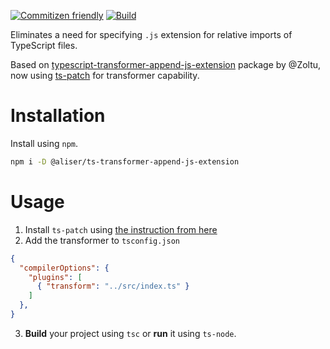 [![Commitizen friendly](https://img.shields.io/badge/commitizen-friendly-brightgreen.svg)](http://commitizen.github.io/cz-cli/)
[![Build](https://github.com/Eleseer/ts-transformer-append-js-extension/actions/workflows/index.yaml/badge.svg)](https://github.com/Eleseer/ts-transformer-append-js-extension/actions/workflows/index.yaml)


Eliminates a need for specifying `.js` extension for relative imports of TypeScript files.

Based on [typescript-transformer-append-js-extension](https://github.com/Zoltu/typescript-transformer-append-js-extension) package by @Zoltu, now using [ts-patch](https://github.com/nonara/ts-patch) for transformer capability.

# Installation
Install using `npm`.
```bash
npm i -D @aliser/ts-transformer-append-js-extension
```

# Usage
1. Install `ts-patch` using [the instruction from here](https://github.com/nonara/ts-patch)
2. Add the transformer to `tsconfig.json`
```json
{
  "compilerOptions": {
    "plugins": [
      { "transform": "../src/index.ts" }
    ]
  },
}
```
3. **Build** your project using `tsc` or **run** it using `ts-node`.